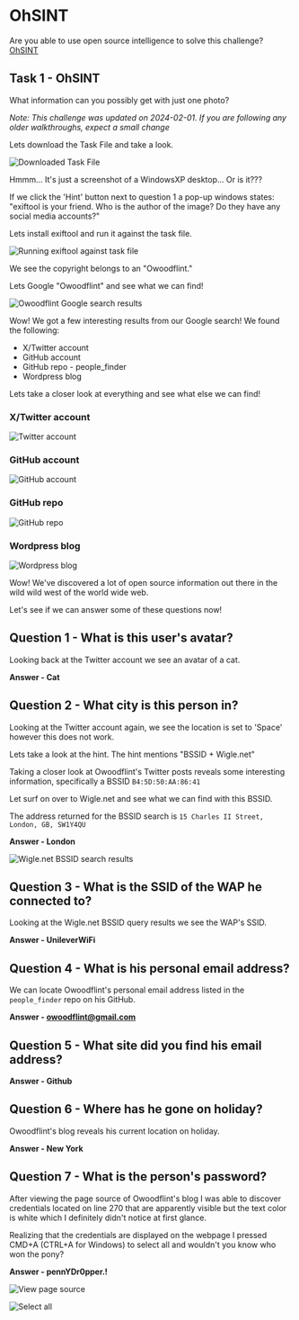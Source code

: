 # OhSINT
Are you able to use open source intelligence to solve this challenge?
[OhSINT](https://tryhackme.com/r/room/ohsint)

## Task 1 - OhSINT
What information can you possibly get with just one photo?

*Note: This challenge was updated on 2024-02-01. If you are following any older walkthroughs, expect a small change*

Lets download the Task File and take a look.

![Downloaded Task File](https://github.com/kieferhax/tryhackme-projects/blob/main/OhSINT/assets/WindowsXP_1551719014755.jpg?raw=true)

Hmmm... It's just a screenshot of a WindowsXP desktop... Or is it???

If we click the 'Hint' button next to question 1 a pop-up windows states: "exiftool is your friend. Who is the author of the image? Do they have any social media accounts?"

Lets install exiftool and run it against the task file.

![Running exiftool against task file](https://github.com/kieferhax/tryhackme-projects/blob/main/OhSINT/assets/exiftool1.png?raw=true)

We see the copyright belongs to an "Owoodflint."

Lets Google "Owoodflint" and see what we can find!

![Owoodflint Google search results](https://github.com/kieferhax/tryhackme-projects/blob/main/OhSINT/assets/owoodflint-search.png?raw=true)

Wow! We got a few interesting results from our Google search! We found the following:
- X/Twitter account
- GitHub account
- GitHub repo - people_finder
- Wordpress blog

Lets take a closer look at everything and see what else we can find!

### X/Twitter account
![Twitter account](https://github.com/kieferhax/tryhackme-projects/blob/main/OhSINT/assets/twitter.png?raw=true)

### GitHub account
![GitHub account](https://github.com/kieferhax/tryhackme-projects/blob/main/OhSINT/assets/github-profile.png)

### GitHub repo
![GitHub repo](https://github.com/kieferhax/tryhackme-projects/blob/main/OhSINT/assets/github-repo.png)

### Wordpress blog
![Wordpress blog](https://github.com/kieferhax/tryhackme-projects/blob/main/OhSINT/assets/wordpress.png)

Wow! We've discovered a lot of open source information out there in the wild wild west of the world wide web.

Let's see if we can answer some of these questions now!

## Question 1 - What is this user's avatar?
Looking back at the Twitter account we see an avatar of a cat.

**Answer - Cat**

## Question 2 - What city is this person in?
Looking at the Twitter account again, we see the location is set to 'Space' however this does not work. 

Lets take a look at the hint.  The hint mentions "BSSID + Wigle.net"

Taking a closer look at Owoodflint's Twitter posts reveals some interesting information, specifically a BSSID `B4:5D:50:AA:86:41`

Let surf on over to Wigle.net and see what we can find with this BSSID.

The address returned for the BSSID search is `15 Charles II Street, London, GB, SW1Y4QU`

**Answer - London**

![Wigle.net BSSID search results](https://github.com/kieferhax/tryhackme-projects/blob/main/OhSINT/assets/wigle-dot-net.png?raw=true)

## Question 3 - What is the SSID of the WAP he connected to?
Looking at the Wigle.net BSSID query results we see the WAP's SSID.

**Answer - UnileverWiFi**

## Question 4 - What is his personal email address?
We can locate Owoodflint's personal email address listed in the `people_finder` repo on his GitHub.

**Answer - owoodflint@gmail.com**

## Question 5 - What site did you find his email address?
**Answer - Github**

## Question 6 - Where has he gone on holiday?
Owoodflint's blog reveals his current location on holiday.

**Answer - New York**

## Question 7 - What is the person's password?
After viewing the page source of Owoodflint's blog I was able to discover credentials located on line 270 that are apparently visible but the text color is white which I definitely didn't notice at first glance.

Realizing that the credentials are displayed on the webpage I pressed CMD+A (CTRL+A for Windows) to select all and wouldn't you know who won the pony?

**Answer - pennYDr0pper.!**

![View page source](https://github.com/kieferhax/tryhackme-projects/blob/main/OhSINT/assets/view-page-source.png?raw=true)

![Select all](https://github.com/kieferhax/tryhackme-projects/blob/main/OhSINT/assets/select-all.png?raw=true)
